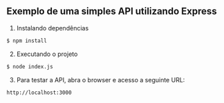 ## Exemplo de uma simples API utilizando Express

1. Instalando dependências
```sh
$ npm install
```

2. Executando o projeto
```sh
$ node index.js
```

3. Para testar a API, abra o browser e acesso a seguinte URL:
```
http://localhost:3000
```